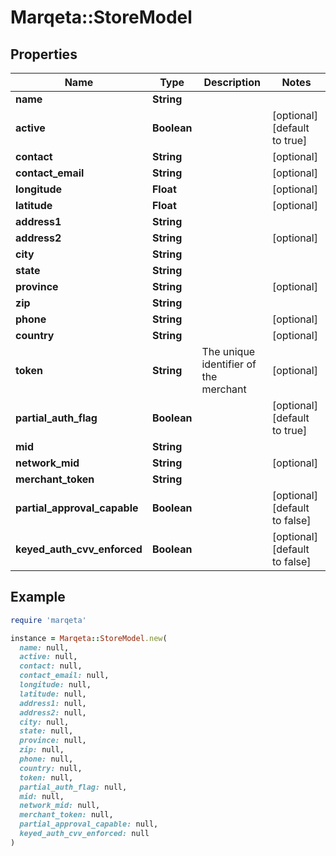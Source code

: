 # Marqeta::StoreModel

## Properties

| Name | Type | Description | Notes |
| ---- | ---- | ----------- | ----- |
| **name** | **String** |  |  |
| **active** | **Boolean** |  | [optional][default to true] |
| **contact** | **String** |  | [optional] |
| **contact_email** | **String** |  | [optional] |
| **longitude** | **Float** |  | [optional] |
| **latitude** | **Float** |  | [optional] |
| **address1** | **String** |  |  |
| **address2** | **String** |  | [optional] |
| **city** | **String** |  |  |
| **state** | **String** |  |  |
| **province** | **String** |  | [optional] |
| **zip** | **String** |  |  |
| **phone** | **String** |  | [optional] |
| **country** | **String** |  | [optional] |
| **token** | **String** | The unique identifier of the merchant | [optional] |
| **partial_auth_flag** | **Boolean** |  | [optional][default to true] |
| **mid** | **String** |  |  |
| **network_mid** | **String** |  | [optional] |
| **merchant_token** | **String** |  |  |
| **partial_approval_capable** | **Boolean** |  | [optional][default to false] |
| **keyed_auth_cvv_enforced** | **Boolean** |  | [optional][default to false] |

## Example

```ruby
require 'marqeta'

instance = Marqeta::StoreModel.new(
  name: null,
  active: null,
  contact: null,
  contact_email: null,
  longitude: null,
  latitude: null,
  address1: null,
  address2: null,
  city: null,
  state: null,
  province: null,
  zip: null,
  phone: null,
  country: null,
  token: null,
  partial_auth_flag: null,
  mid: null,
  network_mid: null,
  merchant_token: null,
  partial_approval_capable: null,
  keyed_auth_cvv_enforced: null
)
```


